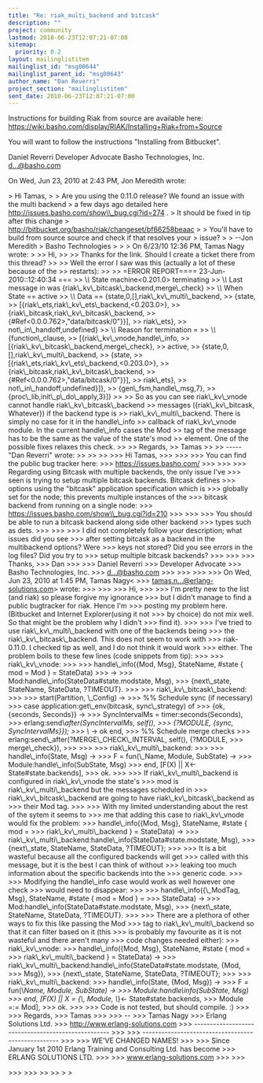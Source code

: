 ```yaml
---
title: "Re: riak_multi_backend and bitcask"
description: ""
project: community
lastmod: 2010-06-23T12:07:21-07:00
sitemap:
  priority: 0.2
layout: mailinglistitem
mailinglist_id: "msg00644"
mailinglist_parent_id: "msg00643"
author_name: "Dan Reverri"
project_section: "mailinglistitem"
sent_date: 2010-06-23T12:07:21-07:00
---
```



Instructions for building Riak from source are available here:
https://wiki.basho.com/display/RIAK/Installing+Riak+from+Source

You will want to follow the instructions "Installing from Bitbucket".


Daniel Reverri
Developer Advocate
Basho Technologies, Inc.
d...@basho.com


On Wed, Jun 23, 2010 at 2:43 PM, Jon Meredith  wrote:

&gt; Hi Tamas,
&gt;
&gt; Are you using the 0.11.0 release? We found an issue with the multi backend
&gt; a few days ago detailed here http://issues.basho.com/show\\_bug.cgi?id=274 .
&gt; It should be fixed in tip after this change
&gt; http://bitbucket.org/basho/riak/changeset/bf66258beaac
&gt;
&gt; You'll have to build from source source and check if that resolves your
&gt; issue?
&gt;
&gt; --Jon Meredith
&gt; Basho Technologies
&gt;
&gt;
&gt; On 6/23/10 12:36 PM, Tamas Nagy wrote:
&gt;
&gt;&gt; Hi,
&gt;&gt;
&gt;&gt; Thanks for the link. Should I create a ticket there from this thread?
&gt;&gt;
&gt;&gt; Well the error I saw was this (actually a lot of these because of the
&gt;&gt; restarts):
&gt;&gt;
&gt;&gt; =ERROR REPORT==== 23-Jun-2010::12:40:34 ===
&gt;&gt; \\*\\* State machine&lt;0.201.0&gt; terminating
&gt;&gt; \\*\\* Last message in was {riak\\_kv\\_bitcask\\_backend,merge\\_check}
&gt;&gt; \\*\\* When State == active
&gt;&gt; \\*\\* Data == {state,0,[],riak\\_kv\\_multi\\_backend,
&gt;&gt; {state,
&gt;&gt; [{riak\\_ets,riak\\_kv\\_ets\\_backend,&lt;0.203.0&gt;},
&gt;&gt; {riak\\_bitcask,riak\\_kv\\_bitcask\\_backend,
&gt;&gt; {#Ref&lt;0.0.0.762&gt;,"data/bitcask/0"}}],
&gt;&gt; riak\\_ets},
&gt;&gt; not\\_in\\_handoff,undefined}
&gt;&gt; \\*\\* Reason for termination =
&gt;&gt; \\*\\* {function\\_clause,
&gt;&gt; [{riak\\_kv\\_vnode,handle\\_info,
&gt;&gt; [{riak\\_kv\\_bitcask\\_backend,merge\\_check},
&gt;&gt; active,
&gt;&gt; {state,0,[],riak\\_kv\\_multi\\_backend,
&gt;&gt; {state,
&gt;&gt; [{riak\\_ets,riak\\_kv\\_ets\\_backend,&lt;0.203.0&gt;},
&gt;&gt; {riak\\_bitcask,riak\\_kv\\_bitcask\\_backend,
&gt;&gt; {#Ref&lt;0.0.0.762&gt;,"data/bitcask/0"}}],
&gt;&gt; riak\\_ets},
&gt;&gt; not\\_in\\_handoff,undefined}]},
&gt;&gt; {gen\\_fsm,handle\\_msg,7},
&gt;&gt; {proc\\_lib,init\\_p\\_do\\_apply,3}]}
&gt;&gt;
&gt;&gt; So as you can see riak\\_kv\\_vnode cannot handle riak\\_kv\\_bitcask\\_backend
&gt;&gt; messages ({riak\\_kv\\_bitcask, Whatever}) if the backend type is
&gt;&gt; riak\\_kv\\_multi\\_backend. There is simply no case for it in the handle\\_info
&gt;&gt; callback of riak\\_kv\\_vnode module. In the current handle\\_info cases the Mod
&gt;&gt; tag of the message has to be the same as the value of the state's mod
&gt;&gt; element. One of the possible fixes relaxes this check.
&gt;&gt;
&gt;&gt; Regards,
&gt;&gt; Tamas
&gt;&gt;
&gt;&gt; ----- "Dan Reverri" wrote:
&gt;&gt;
&gt;&gt;
&gt;&gt;
&gt;&gt;&gt; Hi Tamas,
&gt;&gt;&gt;
&gt;&gt;&gt;
&gt;&gt;&gt; You can find the public bug tracker here:
&gt;&gt;&gt; https://issues.basho.com/
&gt;&gt;&gt;
&gt;&gt;&gt;
&gt;&gt;&gt; Regarding using Bitcask with multiple backends, the only issue I've
&gt;&gt;&gt; seen is trying to setup multiple bitcask backends. Bitcask defines
&gt;&gt;&gt; options using the "bitcask" application specification which is
&gt;&gt;&gt; globally set for the node; this prevents multiple instances of the
&gt;&gt;&gt; bitcask backend from running on a single node:
&gt;&gt;&gt; https://issues.basho.com/show\\_bug.cgi?id=210
&gt;&gt;&gt;
&gt;&gt;&gt;
&gt;&gt;&gt; You should be able to run a bitcask backend along side other backend
&gt;&gt;&gt; types such as dets.
&gt;&gt;&gt;
&gt;&gt;&gt;
&gt;&gt;&gt; I did not completely follow your description; what issues did you see
&gt;&gt;&gt; after setting bitcask as a backend in the multibackend options? Were
&gt;&gt;&gt; keys not stored? Did you see errors in the log files? Did you try to
&gt;&gt;&gt; setup multiple bitcask backends?
&gt;&gt;&gt;
&gt;&gt;&gt;
&gt;&gt;&gt; Thanks,
&gt;&gt;&gt; Dan
&gt;&gt;&gt;
&gt;&gt;&gt; Daniel Reverri
&gt;&gt;&gt; Developer Advocate
&gt;&gt;&gt; Basho Technologies, Inc.
&gt;&gt;&gt; d...@basho.com
&gt;&gt;&gt;
&gt;&gt;&gt;
&gt;&gt;&gt;
&gt;&gt;&gt; On Wed, Jun 23, 2010 at 1:45 PM, Tamas Nagy&lt;
&gt;&gt;&gt; tamas.n...@erlang-solutions.com&gt; wrote:
&gt;&gt;&gt;
&gt;&gt;&gt;
&gt;&gt;&gt; Hi,
&gt;&gt;&gt;
&gt;&gt;&gt; I'm pretty new to the list (and riak) so please forgive my ignorance
&gt;&gt;&gt; but I didn't manage to find a public bugtracker for riak. Hence I'm
&gt;&gt;&gt; posting my problem here. (Bitbucket and Internet Explorer(using it not
&gt;&gt;&gt; by choice) do not mix well. So that might be the problem why I didn't
&gt;&gt;&gt; find it).
&gt;&gt;&gt;
&gt;&gt;&gt; I've tried to use riak\\_kv\\_multi\\_backend with one of the backends being
&gt;&gt;&gt; the riak\\_kv\\_bitcask\\_backend. This does not seem to work with
&gt;&gt;&gt; riak-0.11.0. I checked tip as well, and I do not think it would work
&gt;&gt;&gt; either. The problem boils to these few lines (code snippets from tip):
&gt;&gt;&gt;
&gt;&gt;&gt; riak\\_kv\\_vnode:
&gt;&gt;&gt;
&gt;&gt;&gt; handle\\_info({Mod, Msg}, StateName, #state { mod = Mod } = StateData)
&gt;&gt;&gt; -&gt;
&gt;&gt;&gt; Mod:handle\\_info(StateData#state.modstate, Msg),
&gt;&gt;&gt; {next\\_state, StateName, StateData, ?TIMEOUT}.
&gt;&gt;&gt;
&gt;&gt;&gt; riak\\_kv\\_bitcask\\_backend:
&gt;&gt;&gt;
&gt;&gt;&gt; start(Partition, \\_Config) -&gt;
&gt;&gt;&gt; %% Schedule sync (if necessary)
&gt;&gt;&gt; case application:get\\_env(bitcask, sync\\_strategy) of
&gt;&gt;&gt; {ok, {seconds, Seconds}} -&gt;
&gt;&gt;&gt; SyncIntervalMs = timer:seconds(Seconds),
&gt;&gt;&gt; erlang:send\\_after(SyncIntervalMs, self(),
&gt;&gt;&gt; {?MODULE, {sync, SyncIntervalMs}});
&gt;&gt;&gt; \\_ -&gt; ok end,
&gt;&gt;&gt; %% Schedule merge checks
&gt;&gt;&gt; erlang:send\\_after(?MERGE\\_CHECK\\_INTERVAL, self(), {?MODULE,
&gt;&gt;&gt; merge\\_check}),
&gt;&gt;&gt;
&gt;&gt;&gt;
&gt;&gt;&gt; riak\\_kv\\_multi\\_backend:
&gt;&gt;&gt;
&gt;&gt;&gt; handle\\_info(State, Msg) -&gt;
&gt;&gt;&gt; F = fun(\\_Name, Module, SubState) -&gt;
&gt;&gt;&gt; Module:handle\\_info(SubState, Msg)
&gt;&gt;&gt; end, [F(X) || X&lt;- State#state.backends],
&gt;&gt;&gt; ok.
&gt;&gt;&gt;
&gt;&gt;&gt; If riak\\_kv\\_multi\\_backend is configured in riak\\_kv\\_vnode the state's
&gt;&gt;&gt; mod is riak\\_kv\\_multi\\_backend but the messages scheduled in
&gt;&gt;&gt; riak\\_kv\\_bitcask\\_backend are going to have riak\\_kv\\_bitcask\\_backend as
&gt;&gt;&gt; their Mod tag.
&gt;&gt;&gt;
&gt;&gt;&gt; With my limited understanding about the rest of the sytem it seems to
&gt;&gt;&gt; me that adding this case to riak\\_kv\\_vnode would fix the problem:
&gt;&gt;&gt; handle\\_info({Mod, Msg}, StateName, #state { mod =
&gt;&gt;&gt; riak\\_kv\\_multi\\_backend } = StateData) -&gt;
&gt;&gt;&gt; riak\\_kv\\_multi\\_backend:handle\\_info(StateData#state.modstate, Msg),
&gt;&gt;&gt; {next\\_state, StateName, StateData, ?TIMEOUT};
&gt;&gt;&gt;
&gt;&gt;&gt; It is a bit wasteful because all the configured backends will get
&gt;&gt;&gt; called with this message, but it is the best I can think of without
&gt;&gt;&gt; leaking too much information about the specific backends into the
&gt;&gt;&gt; generic code.
&gt;&gt;&gt;
&gt;&gt;&gt; Modifying the handle\\_info case would work as well however one check
&gt;&gt;&gt; would need to disappear:
&gt;&gt;&gt;
&gt;&gt;&gt; handle\\_info({\\_ModTag, Msg}, StateName, #state { mod = Mod } =
&gt;&gt;&gt; StateData) -&gt;
&gt;&gt;&gt; Mod:handle\\_info(StateData#state.modstate, Msg),
&gt;&gt;&gt; {next\\_state, StateName, StateData, ?TIMEOUT}.
&gt;&gt;&gt;
&gt;&gt;&gt; There are a plethora of other ways to fix this like passing the Mod
&gt;&gt;&gt; tag to riak\\_kv\\_multi\\_backend so that it can filter based on it (this
&gt;&gt;&gt; is probably my favourite as it is not wasteful and there aren't many
&gt;&gt;&gt; code changes needed either):
&gt;&gt;&gt; riak\\_kv\\_vnode:
&gt;&gt;&gt; handle\\_info({Mod, Msg}, StateName, #state { mod =
&gt;&gt;&gt; riak\\_kv\\_multi\\_backend } = StateData) -&gt;
&gt;&gt;&gt; riak\\_kv\\_multi\\_backend:handle\\_info(StateData#state.modstate, {Mod,
&gt;&gt;&gt; Msg}),
&gt;&gt;&gt; {next\\_state, StateName, StateData, ?TIMEOUT};
&gt;&gt;&gt;
&gt;&gt;&gt; riak\\_kv\\_multi\\_backend:
&gt;&gt;&gt; handle\\_info(State, {Mod, Msg}) -&gt;
&gt;&gt;&gt; F = fun(\\_Name, Module, SubState) -&gt;
&gt;&gt;&gt; Module:handle\\_info(SubState, Msg)
&gt;&gt;&gt; end, [F(X) || X = {\\_, Module, \\_}&lt;- State#state.backends,
&gt;&gt;&gt; Module =:= Mod],
&gt;&gt;&gt; ok.
&gt;&gt;&gt;
&gt;&gt;&gt; Code is not tested, but should compile. :)
&gt;&gt;&gt;
&gt;&gt;&gt; Regards,
&gt;&gt;&gt; Tamas
&gt;&gt;&gt;
&gt;&gt;&gt; --
&gt;&gt;&gt; Tamas Nagy
&gt;&gt;&gt; Erlang Solutions Ltd.
&gt;&gt;&gt; http://www.erlang-solutions.com
&gt;&gt;&gt; ---------------------------------------------------
&gt;&gt;&gt;
&gt;&gt;&gt; ---------------------------------------------------
&gt;&gt;&gt;
&gt;&gt;&gt; WE'VE CHANGED NAMES!
&gt;&gt;&gt;
&gt;&gt;&gt; Since January 1st 2010 Erlang Training and Consulting Ltd. has become
&gt;&gt;&gt; ERLANG SOLUTIONS LTD.
&gt;&gt;&gt;
&gt;&gt;&gt; www.erlang-solutions.com
&gt;&gt;&gt;
&gt;&gt;&gt;

&gt;&gt;&gt;
&gt;&gt;&gt;
&gt;&gt;
&gt;&gt;
&gt;
&gt;

